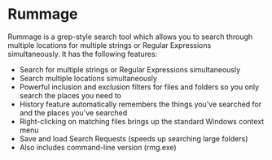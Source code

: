 Rummage
=======

Rummage is a grep-style search tool which allows you to search through multiple locations for multiple strings or Regular Expressions simultaneously. It has the following features:

* Search for multiple strings or Regular Expressions simultaneously
* Search multiple locations simultaneously
* Powerful inclusion and exclusion filters for files and folders so you only search the places you need to
* History feature automatically remembers the things you've searched for and the places you've searched
* Right-clicking on matching files brings up the standard Windows context menu
* Save and load Search Requests (speeds up searching large folders)
* Also includes command-line version (rmg.exe)
